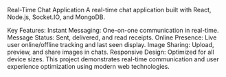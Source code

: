 Real-Time Chat Application
A real-time chat application built with React, Node.js, Socket.IO, and MongoDB.

Key Features:
Instant Messaging: One-on-one communication in real-time.
Message Status: Sent, delivered, and read receipts.
Online Presence: Live user online/offline tracking and last seen display.
Image Sharing: Upload, preview, and share images in chats.
Responsive Design: Optimized for all device sizes.
This project demonstrates real-time communication and user experience optimization using modern web technologies.
